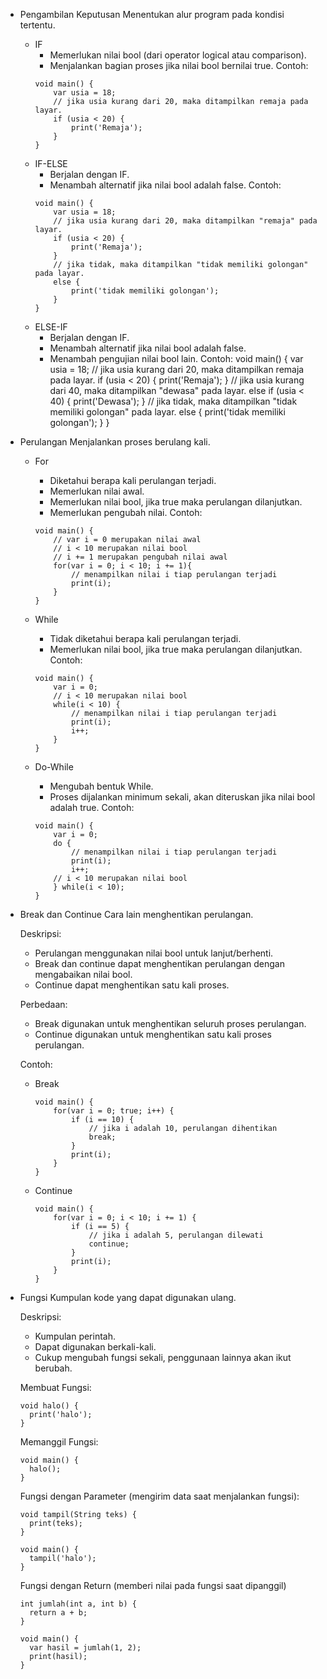 - Pengambilan Keputusan
  Menentukan alur program pada kondisi tertentu.

  - IF
    - Memerlukan nilai bool (dari operator logical atau comparison). 
    - Menjalankan bagian proses jika nilai bool bernilai true. 
    Contoh:
    ```
    void main() {
        var usia = 18;
        // jika usia kurang dari 20, maka ditampilkan remaja pada layar. 
        if (usia < 20) {
            print('Remaja');
        }
    }
    ```
  - IF-ELSE
    - Berjalan dengan IF.
    - Menambah alternatif jika nilai bool adalah false. 
    Contoh:
    ```
    void main() {
        var usia = 18;
        // jika usia kurang dari 20, maka ditampilkan "remaja" pada layar. 
        if (usia < 20) {
            print('Remaja');
        } 
        // jika tidak, maka ditampilkan "tidak memiliki golongan" pada layar. 
        else {
            print('tidak memiliki golongan');
        }
    }
    ```
  - ELSE-IF
    - Berjalan dengan IF.
    - Menambah alternatif jika nilai bool adalah false.
    - Menambah pengujian nilai bool lain. 
    Contoh:
    void main() {
        var usia = 18;
        // jika usia kurang dari 20, maka ditampilkan remaja pada layar. 
        if (usia < 20) {
            print('Remaja');
        }
        // jika usia kurang dari 40, maka ditampilkan "dewasa" pada layar.
        else if (usia < 40) {
            print('Dewasa');
        }
        // jika tidak, maka ditampilkan "tidak memiliki golongan" pada layar. 
        else {
            print('tidak memiliki golongan');
        }
    }

- Perulangan
  Menjalankan proses berulang kali. 

  - For
    - Diketahui berapa kali perulangan terjadi.
    - Memerlukan nilai awal.
    - Memerlukan nilai bool, jika true maka perulangan dilanjutkan.
    - Memerlukan pengubah nilai. 
    Contoh:
    ```
    void main() {
        // var i = 0 merupakan nilai awal
        // i < 10 merupakan nilai bool
        // i += 1 merupakan pengubah nilai awal
        for(var i = 0; i < 10; i += 1){
            // menampilkan nilai i tiap perulangan terjadi
            print(i);
        }
    }
    ```

  - While
    - Tidak diketahui berapa kali perulangan terjadi.
    - Memerlukan nilai bool, jika true maka perulangan dilanjutkan.
    Contoh:
    ```
    void main() {
        var i = 0;
        // i < 10 merupakan nilai bool
        while(i < 10) {
            // menampilkan nilai i tiap perulangan terjadi
            print(i);
            i++;
        }
    }
    ```

  - Do-While
    - Mengubah bentuk While.
    - Proses dijalankan minimum sekali, akan diteruskan jika nilai bool adalah true. 
    Contoh:
    ```
    void main() {
        var i = 0;
        do {
            // menampilkan nilai i tiap perulangan terjadi
            print(i);
            i++;
        // i < 10 merupakan nilai bool
        } while(i < 10);
    }
    ```
- Break dan Continue
  Cara lain menghentikan perulangan.

  Deskripsi:
  - Perulangan menggunakan nilai bool untuk lanjut/berhenti.
  - Break dan continue dapat menghentikan perulangan dengan mengabaikan nilai bool.
  - Continue dapat menghentikan satu kali proses.

  Perbedaan:
  - Break digunakan untuk menghentikan seluruh proses perulangan.
  - Continue digunakan untuk menghentikan satu kali proses perulangan. 

  Contoh:
  - Break
    ```
    void main() {
        for(var i = 0; true; i++) {
            if (i == 10) {
                // jika i adalah 10, perulangan dihentikan
                break;
            }
            print(i);
        }
    }
    ```
  
  - Continue
    ```
    void main() {
        for(var i = 0; i < 10; i += 1) {
            if (i == 5) {
                // jika i adalah 5, perulangan dilewati
                continue;
            }
            print(i);
        }
    }
    ```
- Fungsi
  Kumpulan kode yang dapat digunakan ulang.

  Deskripsi:
  - Kumpulan perintah.
  - Dapat digunakan berkali-kali.
  - Cukup mengubah fungsi sekali, penggunaan lainnya akan ikut berubah.

  Membuat Fungsi:
  ```
  void halo() {
    print('halo');
  }
  ```

  Memanggil Fungsi:
  ```
  void main() {
    halo();
  }
  ```

  Fungsi dengan Parameter (mengirim data saat menjalankan fungsi):
  ```
  void tampil(String teks) {
    print(teks);
  }

  void main() {
    tampil('halo');
  }
  ```

  Fungsi dengan Return (memberi nilai pada fungsi saat dipanggil)
  ```
  int jumlah(int a, int b) {
    return a + b;
  }

  void main() {
    var hasil = jumlah(1, 2);
    print(hasil);
  }
  ```
